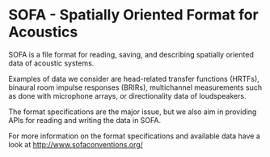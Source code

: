 SOFA - Spatially Oriented Format for Acoustics
==============================================

SOFA is a file format for reading, saving, and describing spatially
oriented data of acoustic systems.

Examples of data we consider are head-related transfer functions (HRTFs),
binaural room impulse responses (BRIRs), multichannel measurements such as done
with microphone arrays, or directionality data of loudspeakers.

The format specifications are the major issue, but we also aim in providing APIs
for reading and writing the data in SOFA.

For more information on the format specifications and available data have a look
at http://www.sofaconventions.org/

